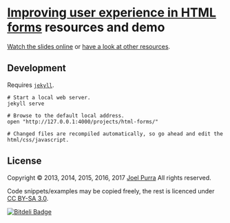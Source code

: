 # [Improving user experience in HTML forms](https://joelpurra.github.io/html-forms-presentation/) resources and demo

[Watch the slides online](https://joelpurra.github.io/html-forms-presentation/) or [have a look at other resources](https://joelpurra.github.io/html-forms/).



## Development

Requires [`jekyll`](https://jekyllrb.com/).

```shell
# Start a local web server.
jekyll serve

# Browse to the default local address.
open "http://127.0.0.1:4000/projects/html-forms/"

# Changed files are recompiled automatically, so go ahead and edit the html/css/javascript.
```



## License
Copyright &copy; 2013, 2014, 2015, 2016, 2017 [Joel Purra](https://joelpurra.com/)
All rights reserved.

Code snippets/examples may be copied freely, the rest is licenced under [CC BY-SA 3.0](https://creativecommons.org/licenses/by-sa/3.0/).



[![Bitdeli Badge](https://d2weczhvl823v0.cloudfront.net/joelpurra/html-forms/trend.png)](https://bitdeli.com/free "Bitdeli Badge")
